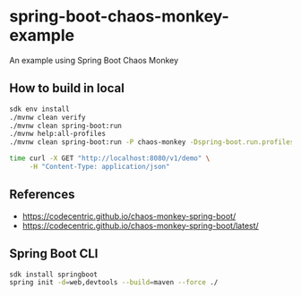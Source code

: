 # spring-boot-chaos-monkey-example

An example using Spring Boot Chaos Monkey

## How to build in local

```bash
sdk env install
./mvnw clean verify
./mvnw clean spring-boot:run
./mvnw help:all-profiles
./mvnw clean spring-boot:run -P chaos-monkey -Dspring-boot.run.profiles=chaos-monkey

time curl -X GET "http://localhost:8080/v1/demo" \
     -H "Content-Type: application/json"
```

## References

- https://codecentric.github.io/chaos-monkey-spring-boot/
- https://codecentric.github.io/chaos-monkey-spring-boot/latest/

## Spring Boot CLI

```bash
sdk install springboot
spring init -d=web,devtools --build=maven --force ./
```